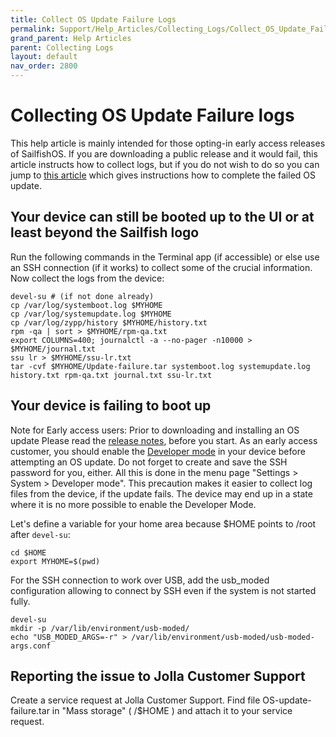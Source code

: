 ```yaml
---
title: Collect OS Update Failure Logs
permalink: Support/Help_Articles/Collecting_Logs/Collect_OS_Update_Failure_Logs/
grand_parent: Help Articles
parent: Collecting Logs
layout: default
nav_order: 2800
---
```


# Collecting OS Update Failure logs

This help article is mainly intended for those opting-in early access releases of SailfishOS. 
If you are downloading a public release and it would fail, this article instructs how to collect logs, but if you do not wish to do so you can jump to [this article](/Support/Help_Articles/Managing_Sailfish_OS/Updating_Sailfish_OS/#what-if-installing-an-os-update-fails-but-download-worked) which gives instructions how to complete the failed OS update.


## Your device can still be booted up to the UI or at least beyond the Sailfish logo

Run the following commands in the Terminal app (if accessible) or else use an SSH connection (if it works) to collect some of the crucial information.
Now collect the logs from the device:
```
devel-su # (if not done already)
cp /var/log/systemboot.log $MYHOME
cp /var/log/systemupdate.log $MYHOME
cp /var/log/zypp/history $MYHOME/history.txt 
rpm -qa | sort > $MYHOME/rpm-qa.txt
export COLUMNS=400; journalctl -a --no-pager -n10000 > $MYHOME/journal.txt
ssu lr > $MYHOME/ssu-lr.txt
tar -cvf $MYHOME/Update-failure.tar systemboot.log systemupdate.log history.txt rpm-qa.txt journal.txt ssu-lr.txt
```


## Your device is failing to boot up

Note for Early access users: Prior to downloading and installing an OS update
Please read the [release notes](https://forum.sailfishos.org/tag/release-notes), before you start.
As an early access customer, you should enable the [Developer mode](/Support/Help_Articles/Enabling_Developer_Mode/) in your device before attempting an OS update. Do not forget to create and save the SSH password for you, either. All this is done in the menu page "Settings > System > Developer mode".
This precaution makes it easier to collect log files from the device, if the update fails. The device may end up in a state where it is no more possible to enable the Developer Mode.

Let's define a variable for your home area because $HOME points to /root after ```devel-su```:
```
cd $HOME
export MYHOME=$(pwd)
```
For the SSH connection to work over USB, add the usb_moded configuration allowing to connect by SSH even if the system is not started fully.
```
devel-su
mkdir -p /var/lib/environment/usb-moded/
echo "USB_MODED_ARGS=-r" > /var/lib/environment/usb-moded/usb-moded-args.conf
```


## Reporting the issue to Jolla Customer Support
Create a service request at Jolla Customer Support. Find file OS-update-failure.tar in "Mass storage" ( /$HOME ) and attach it to your service request.


